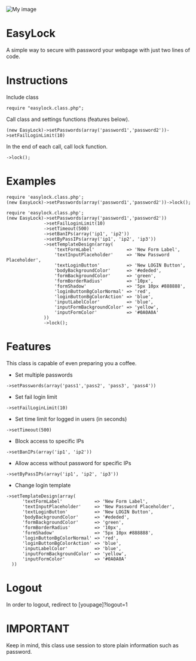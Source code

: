 ![My image](https://thodorisit.github.io/EasyLock/img/easyLock.png)
# EasyLock
 A simple way to secure with password your webpage with just two lines of code.

# Instructions

Include class
```
require "easylock.class.php";
```
Call class and settings functions (features below). 
```
(new EasyLock)->setPasswords(array('password1','password2'))->setFailLoginLimit(10)
```
In the end of each call, call lock function.
```
->lock();
```
# Examples
```
require 'easylock.class.php';
(new EasyLock)->setPasswords(array('password1','password2'))->lock();
```
```
require 'easylock.class.php';
(new EasyLock)->setPasswords(array('password1','password2'))
              ->setFailLoginLimit(10)
              ->setTimeout(500)
              ->setBanIPs(array('ip1', 'ip2'))
              ->setByPassIPs(array('ip1', 'ip2', 'ip3'))
              ->setTemplateDesign(array(
                  'textFormLabel'            => 'New Form Label',
                  'textInputPlaceholder'     => 'New Password Placeholder',
                  'textLoginButton'          => 'New LOGIN Button',
                  'bodyBackgroundColor'      => '#ededed',
                  'formBackgroundColor'      => 'green',
                  'formBorderRadius'         => '10px',
                  'formShadow'               => '5px 10px #888888',
                  'loginButtonBgColorNormal' => 'red',
                  'loginButtonBgColorAction' => 'blue',
                  'inputLabelColor'          => 'blue',
                  'inputFormBackgroundColor' => 'yellow',
                  'inputFormColor'           => '#0A0A0A'
              ))
              ->lock();
```

# Features
This class is capable of even preparing you a coffee.
- Set multiple passwords
```
->setPasswords(array('pass1','pass2', 'pass3', 'pass4'))
```
- Set fail login limit
```
->setFailLoginLimit(10)
```
- Set time limit for logged in users (in seconds)
```
->setTimeout(500)
```
- Block access to specific IPs
```
->setBanIPs(array('ip1', 'ip2'))
```
- Allow access without password for specific IPs
```
->setByPassIPs(array('ip1', 'ip2', 'ip3'))
```
- Change login template
```
->setTemplateDesign(array(
      'textFormLabel'            => 'New Form Label',
      'textInputPlaceholder'     => 'New Password Placeholder',
      'textLoginButton'          => 'New LOGIN Button',
      'bodyBackgroundColor'      => '#ededed',
      'formBackgroundColor'      => 'green',
      'formBorderRadius'         => '10px',
      'formShadow'               => '5px 10px #888888',
      'loginButtonBgColorNormal' => 'red',
      'loginButtonBgColorAction' => 'blue',
      'inputLabelColor'          => 'blue',
      'inputFormBackgroundColor' => 'yellow',
      'inputFormColor'           => '#0A0A0A'
  ))
```

# Logout
In order to logout, redirect to [youpage]?logout=1
# IMPORTANT
Keep in  mind, this class use session to store plain information such as password.
